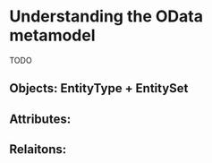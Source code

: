 # Understanding the OData metamodel

TODO

## Objects: EntityType + EntitySet

## Attributes: 

## Relaitons: 